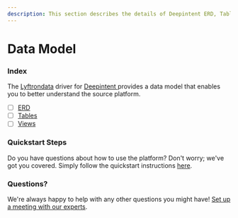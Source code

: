 ```yaml
---
description: This section describes the details of Deepintent ERD, Tables, and Views.
---
```


# Data Model

### Index

The  [Lyftrondata](https://www.lyftrondata.com/) driver for [Deepintent](https://www.lyftrondata.com/integration/deepintent/)[ ](https://www.lyftrondata.com/integration/deepintent/)provides a data model that enables you to better understand the source platform.

* [ ] [ERD](../../../marketing-analytics/deepintent/data-model/erd.md)
* [ ] [Tables](../../../marketing-analytics/deepintent/data-model/tables.md)
* [ ] [Views](../../../marketing-analytics/deepintent/data-model/views.md)

### Quickstart Steps

Do you have questions about how to use the platform? Don't worry; we've got you covered. Simply follow the quickstart instructions [here](../../../../quickstart-steps.md).

### Questions? <a href="#questions" id="questions"></a>

We're always happy to help with any other questions you might have! [Set up a meeting with our experts](https://www.lyftrondata.com/book-a-meeting/).

